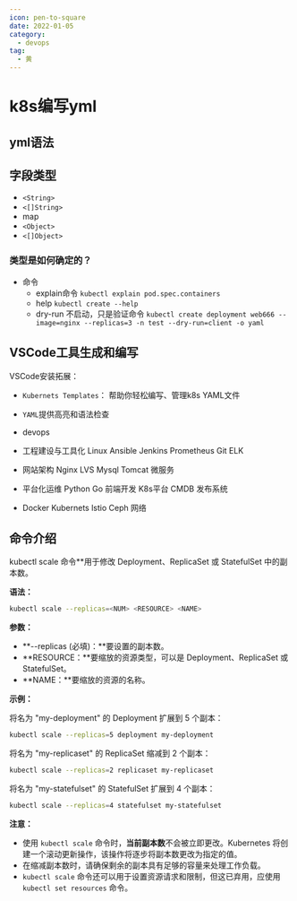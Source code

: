 ```yaml
---
icon: pen-to-square
date: 2022-01-05
category:
  - devops
tag:
  - 黄
---
```



# k8s编写yml

## yml语法

## 字段类型

- `<String>`
- `<[]String>`
- map
- `<Object>`
- `<[]Object>`

### 类型是如何确定的？

- 命令
    - explain命令
        `kubectl explain pod.spec.containers`
    - help
      `kubectl create --help`
    - dry-run
      不启动，只是验证命令
      `kubectl create deployment web666 --image=nginx --replicas=3 -n test --dry-run=client -o yaml`

## VSCode工具生成和编写
  VSCode安装拓展：
  - `Kubernets Templates`： 帮助你轻松编写、管理k8s YAML文件
  - `YAML`提供高亮和语法检查


- devops
- 工程建设与工具化  Linux Ansible Jenkins Prometheus Git ELK
- 网站架构 Nginx LVS Mysql Tomcat 微服务
- 平台化运维 Python Go 前端开发 K8s平台 CMDB 发布系统
- Docker Kubernets lstio Ceph 网络





## 命令介绍

kubectl scale 命令**用于修改 Deployment、ReplicaSet 或 StatefulSet 中的副本数。

**语法：**

```bash
kubectl scale --replicas=<NUM> <RESOURCE> <NAME>
```

**参数：**

- **--replicas (必填)：**要设置的副本数。
- **RESOURCE：**要缩放的资源类型，可以是 Deployment、ReplicaSet 或 StatefulSet。
- **NAME：**要缩放的资源的名称。

**示例：**

将名为 "my-deployment" 的 Deployment 扩展到 5 个副本：

```bash
kubectl scale --replicas=5 deployment my-deployment
```

将名为 "my-replicaset" 的 ReplicaSet 缩减到 2 个副本：

```bash
kubectl scale --replicas=2 replicaset my-replicaset
```

将名为 "my-statefulset" 的 StatefulSet 扩展到 4 个副本：

```bash
kubectl scale --replicas=4 statefulset my-statefulset
```

**注意：**

- 使用 `kubectl scale` 命令时，**当前副本数**不会被立即更改。Kubernetes 将创建一个滚动更新操作，该操作将逐步将副本数更改为指定的值。
- 在缩减副本数时，请确保剩余的副本具有足够的容量来处理工作负载。
- `kubectl scale` 命令还可以用于设置资源请求和限制，但这已弃用，应使用 `kubectl set resources` 命令。
